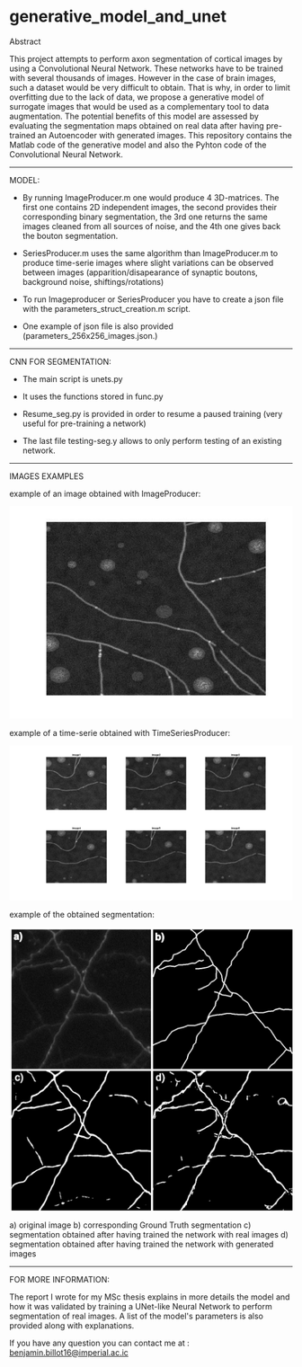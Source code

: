 # generative_model_and_unet



Abstract

This project attempts to perform axon segmentation of cortical images by using a Convolutional Neural Network. These networks have to be trained with several thousands of images. However in the case of brain images, such a dataset would be very difficult to obtain. That is why, in order to limit overfitting due to the lack of data, we propose a generative model of surrogate images that would be used as a complementary tool to data augmentation. The potential benefits of this model are assessed by evaluating the segmentation maps obtained on real data after having pre-trained an Autoencoder with generated images. This repository contains the Matlab code of the generative model and also the Pyhton code of the Convolutional Neural Network. 

----------------

MODEL:

- By running ImageProducer.m one would produce 4 3D-matrices. The first one contains 2D independent images, the second provides their corresponding binary segmentation, the 3rd one returns the same images cleaned from all sources of noise, and the 4th one gives back the bouton segmentation.

- SeriesProducer.m uses the same algorithm than ImageProducer.m to produce time-serie images where slight variations can be observed between images (apparition/disapearance of synaptic boutons, background noise, shiftings/rotations)

- To run Imageproducer or SeriesProducer you have to create a json file with the parameters_struct_creation.m script. 

- One example of json file is also provided (parameters_256x256_images.json.)

----------------

CNN FOR SEGMENTATION:

- The main script is unets.py

- It uses the functions stored in func.py

- Resume_seg.py is provided in order to resume a paused training (very useful for pre-training a network)

- The last file testing-seg.y allows to only perform testing of an existing network.

----------------

IMAGES EXAMPLES

example of an image obtained with ImageProducer: 

![Alt text](single_image.png?raw=true "example of image obtained with ImageProducer")

example of a time-serie obtained with TimeSeriesProducer:

![Alt text](time-serie-images.png?raw=true "example of a time-serie obtained with TimeSeriesProducer")

example of the obtained segmentation:

![Alt text](predicted.png?raw=true "example of the obtained segmentation")

a) original image
b) corresponding Ground Truth segmentation
c) segmentation obtained after having trained the network with real images
d) segmentation obtained after having trained the network with generated images

----------------

FOR MORE INFORMATION:

The report I wrote for my MSc thesis explains in more details the model and how it was validated by training a UNet-like Neural Network to perform segmentation of real images. A list of the model's parameters is also provided along with explanations.

If you have any question you can contact me at : benjamin.billot16@imperial.ac.ic    
